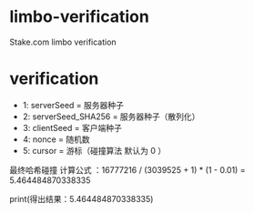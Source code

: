 # limbo-verification
Stake.com limbo verification

# verification

- 1: serverSeed = 服务器种子
- 2: serverSeed_SHA256 = 服务器种子（散列化）
- 3: clientSeed = 客户端种子
- 4: nonce = 随机数
- 5: cursor = 游标（碰撞算法 默认为 0 ）

最终哈希碰撞 计算公式 ：16777216 / (3039525 + 1) * (1 - 0.01) = 5.464484870338335

print(得出结果：5.464484870338335)
